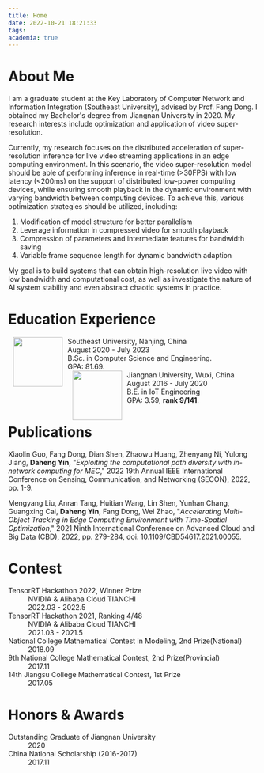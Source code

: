 ```yaml
---
title: Home
date: 2022-10-21 18:21:33
tags:
academia: true
---
```


# About Me

I am a graduate student at the Key Laboratory of Computer Network and Information Integration (Southeast University), advised by Prof. Fang Dong. 
I obtained my Bachelor's degree from Jiangnan University in 2020. 
My research interests include optimization and application of video super-resolution.

Currently, my research focuses on the distributed acceleration of super-resolution inference for live video streaming applications in an edge computing environment.
In this scenario, the video super-resolution model should be able of performing inference in real-time (>30FPS) with low latency (<200ms) on the support of distributed low-power computing devices, while ensuring smooth playback in the dynamic environment with varying bandwidth between computing devices.
To achieve this, various optimization strategies should be utilized, including:

1. Modification of model structure for better parallelism
2. Leverage information in compressed video for smooth playback
3. Compression of parameters and intermediate features for bandwidth saving
4. Variable frame sequence length for dynamic bandwidth adaption

My goal is to build systems that can obtain high-resolution live video with low bandwidth and computational cost, as well as investigate the nature of AI system stability and even abstract chaotic systems in practice.

# Education Experience

<dl>
<dt><img align="left" height="100" hspace="10" src="/img/SEUlogo.png"></dt>
<dt>Southeast University, Nanjing, China</dt>
<dd>August 2020 - July 2023</dd>
<dd>B.Sc. in Computer Science and Engineering.</dd>
<dd>GPA: 81.69.</dd>
<dt><img align="left" height="100" hspace="10" src="/img/JNUlogo.png"></dt>
<dt>Jiangnan University, Wuxi, China</dt>
<dd>August 2016 - July 2020</dd>
<dd>B.E. in IoT Engineering</dd>
<dd>GPA: 3.59, <strong>rank 9/141</strong>.</dd>
</dl>

# Publications

Xiaolin Guo, Fang Dong, Dian Shen, Zhaowu Huang, Zhenyang Ni, Yulong Jiang, **Daheng Yin**, "*Exploiting the computational path diversity with in-network computing for MEC*," 2022 19th Annual IEEE International Conference on Sensing, Communication, and Networking (SECON), 2022, pp. 1-9.

Mengyang Liu, Anran Tang, Huitian Wang, Lin Shen, Yunhan Chang, Guangxing Cai, **Daheng Yin**, Fang Dong, Wei Zhao, "*Accelerating Multi-Object Tracking in Edge Computing Environment with Time-Spatial Optimization*," 2021 Ninth International Conference on Advanced Cloud and Big Data (CBD), 2022, pp. 279-284, doi: 10.1109/CBD54617.2021.00055.

# Contest

<dl>

<dt>TensorRT Hackathon 2022, Winner Prize</dt>
<dd>NVIDIA & Alibaba Cloud TIANCHI</dd>
<dd>2022.03 - 2022.5</dd>

<dt>TensorRT Hackathon 2021, Ranking 4/48</dt>
<dd>NVIDIA & Alibaba Cloud TIANCHI</dd>
<dd>2021.03 - 2021.5</dd>

<dt>National College Mathematical Contest in Modeling, 2nd Prize(National)</dt>
<dd>2018.09</dd>

<dt>9th National College Mathematical Contest, 2nd Prize(Provincial)</dt>
<dd>2017.11</dd>

<dt>14th Jiangsu College Mathematical Contest, 1st Prize</dt>
<dd>2017.05</dd>

</dl>

# Honors & Awards

<dl>

<dt>Outstanding Graduate of Jiangnan University</dt>
<dd>2020</dd>

<dt>China National Scholarship (2016-2017)</dt>
<dd>2017.11</dd>

</dl>